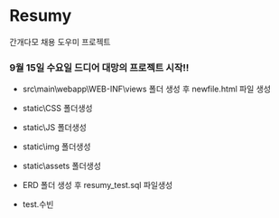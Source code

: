 # Resumy
간개다모 채용 도우미 프로젝트

### 9월 15일 수요일 드디어 대망의 프로젝트 시작!!

- src\main\webapp\WEB-INF\views 폴더 생성 후 newfile.html 파일 생성
- static\CSS 폴더생성
- static\JS 폴더생성
- static\img 폴더생성
- static\assets 폴더생성
- ERD 폴더 생성 후 resumy_test.sql 파일생성


- test.수빈